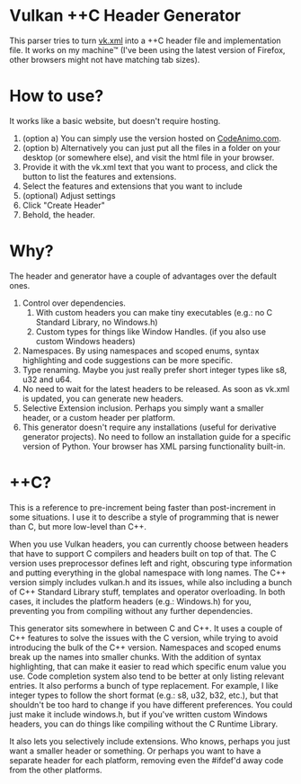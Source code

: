 # Vulkan ++C Header Generator
This parser tries to turn [vk.xml](https://github.com/KhronosGroup/Vulkan-Docs/blob/1.0/src/spec/vk.xml) into a ++C header file and implementation file. It works on my machine™ (I've been using the latest version of Firefox, other browsers might not have matching tab sizes).

# How to use?
It works like a basic website, but doesn't require hosting.

1. (option a) You can simply use the version hosted on [CodeAnimo.com](http://codeanimo.com/projects/vk_parse/).
2. (option b) Alternatively you can just put all the files in a folder on your desktop (or somewhere else), and visit the html file in your browser. 
3. Provide it with the vk.xml text that you want to process, and click the button to list the features and extensions.
4. Select the features and extensions that you want to include
5. (optional) Adjust settings
6. Click "Create Header"
7. Behold, the header.

# Why?
The header and generator have a couple of advantages over the default ones.
1. Control over dependencies.
	1. With custom headers you can make tiny executables (e.g.: no C Standard Library, no Windows.h)
	2. Custom types for things like Window Handles. (if you also use custom Windows headers)
2. Namespaces. By using namespaces and scoped enums, syntax highlighting and code suggestions can be more specific.
3. Type renaming. Maybe you just really prefer short integer types like s8, u32 and u64.
4. No need to wait for the latest headers to be released. As soon as vk.xml is updated, you can generate new headers.
5. Selective Extension inclusion. Perhaps you simply want a smaller header, or a custom header per platform.
6. This generator doesn't require any installations (useful for derivative generator projects). No need to follow an installation guide for a specific version of Python. Your browser has XML parsing functionality built-in.

# ++C?
This is a reference to pre-increment being faster than post-increment in some situations. I use it to describe a style of programming that is newer than C, but more low-level than C++.

When you use Vulkan headers, you can currently choose between headers that have to support C compilers and headers built on top of that.
The C version uses preprocessor defines left and right, obscuring type information and putting everything in the global namespace with long names.
The C++ version simply includes vulkan.h and its issues, while also including a bunch of C++ Standard Library stuff, templates and operator overloading.
In both cases, it includes the platform headers (e.g.: Windows.h) for you, preventing you from compiling without any further dependencies.

This generator sits somewhere in between C and C++. It uses a couple of C++ features to solve the issues with the C version, while trying to avoid introducing the bulk of the C++ version.
Namespaces and scoped enums break up the names into smaller chunks. With the addition of syntax highlighting, that can make it easier to read which specific enum value you use. Code completion system also tend to be better at only listing relevant entries.
It also performs a bunch of type replacement. For example, I like integer types to follow the short format (e.g.: s8, u32, b32, etc.), but that shouldn't be too hard to change if you have different preferences.
You could just make it include windows.h, but if you've written custom Windows headers, you can do things like compiling without the C Runtime Library.

It also lets you selectively include extensions. Who knows, perhaps you just want a smaller header or something. Or perhaps you want to have a separate header for each platform, removing even the #ifdef'd away code from the other platforms.
